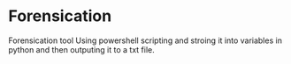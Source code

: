 # Forensication
Forensication tool
Using powershell scripting and stroing it into variables in python and then outputing it to a txt file.
